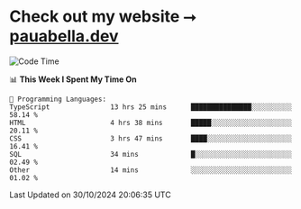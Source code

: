 # Check out my website ⭢ [pauabella.dev](https://pauabella.dev)

<!--START_SECTION:waka-->
![Code Time](http://img.shields.io/badge/Code%20Time-3%2C842%20hrs%2057%20mins-blue)

📊 **This Week I Spent My Time On** 

```text
💬 Programming Languages: 
TypeScript               13 hrs 25 mins      ███████████████░░░░░░░░░░   58.14 % 
HTML                     4 hrs 38 mins       █████░░░░░░░░░░░░░░░░░░░░   20.11 % 
CSS                      3 hrs 47 mins       ████░░░░░░░░░░░░░░░░░░░░░   16.41 % 
SQL                      34 mins             █░░░░░░░░░░░░░░░░░░░░░░░░   02.49 % 
Other                    14 mins             ░░░░░░░░░░░░░░░░░░░░░░░░░   01.02 % 
```


 Last Updated on 30/10/2024 20:06:35 UTC
<!--END_SECTION:waka-->
